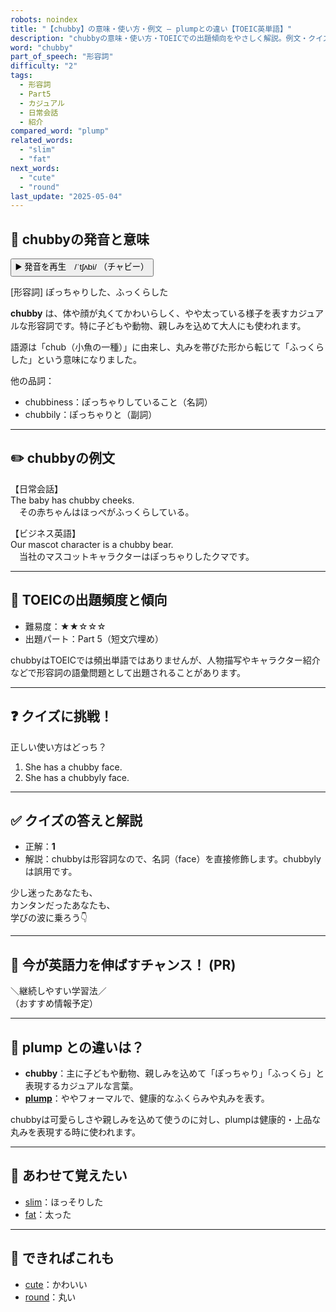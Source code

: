 ```yaml
---
robots: noindex
title: "【chubby】の意味・使い方・例文 ― plumpとの違い【TOEIC英単語】"
description: "chubbyの意味・使い方・TOEICでの出題傾向をやさしく解説。例文・クイズ付きでplumpとの違いもわかりやすく学べます。"
word: "chubby"
part_of_speech: "形容詞"
difficulty: "2"
tags:
  - 形容詞
  - Part5
  - カジュアル
  - 日常会話
  - 紹介
compared_word: "plump"
related_words:
  - "slim"
  - "fat"
next_words:
  - "cute"
  - "round"
last_update: "2025-05-04"
---
```


## 🔰 chubbyの発音と意味

<button class="play-audio" onclick="playTTS('chubby')">
  <span class="play-audio-main">
    ▶️ 発音を再生　/ˈtʃʌbi/
  </span>
  <span class="play-audio-sub">
    （チャビー）
  </span>
</button>

[形容詞] ぽっちゃりした、ふっくらした

**chubby** は、体や顔が丸くてかわいらしく、やや太っている様子を表すカジュアルな形容詞です。特に子どもや動物、親しみを込めて大人にも使われます。

語源は「chub（小魚の一種）」に由来し、丸みを帯びた形から転じて「ふっくらした」という意味になりました。

他の品詞：  
- chubbiness：ぽっちゃりしていること（名詞）
- chubbily：ぽっちゃりと（副詞）

---

## ✏️ chubbyの例文

【日常会話】  
The baby has chubby cheeks.  
　その赤ちゃんはほっぺがふっくらしている。

【ビジネス英語】  
Our mascot character is a chubby bear.  
　当社のマスコットキャラクターはぽっちゃりしたクマです。

---

## 🎯 TOEICの出題頻度と傾向

- 難易度：★★☆☆☆
- 出題パート：Part 5（短文穴埋め）

chubbyはTOEICでは頻出単語ではありませんが、人物描写やキャラクター紹介などで形容詞の語彙問題として出題されることがあります。

---

## ❓ クイズに挑戦！

正しい使い方はどっち？

1. She has a chubby face.  
2. She has a chubbyly face.

---

## ✅ クイズの答えと解説

- 正解：**1**
- 解説：chubbyは形容詞なので、名詞（face）を直接修飾します。chubbylyは誤用です。

少し迷ったあなたも、  
カンタンだったあなたも、  
学びの波に乗ろう👇️

---

## 🚀 今が英語力を伸ばすチャンス！ (PR)

<div class="info-center">
＼継続しやすい学習法／<br>  
（おすすめ情報予定）
</div>

---

## 🤔  plump との違いは？

- **chubby**：主に子どもや動物、親しみを込めて「ぽっちゃり」「ふっくら」と表現するカジュアルな言葉。
- **[plump](/word/plump)**：ややフォーマルで、健康的なふくらみや丸みを表す。

chubbyは可愛らしさや親しみを込めて使うのに対し、plumpは健康的・上品な丸みを表現する時に使われます。

---

## 🧩 あわせて覚えたい

- [slim](/word/slim)：ほっそりした
- [fat](/word/fat)：太った

---

## 📖 できればこれも

- [cute](/word/cute)：かわいい
- [round](/word/round)：丸い

<!-- cvid: aid01_bid09 -->
